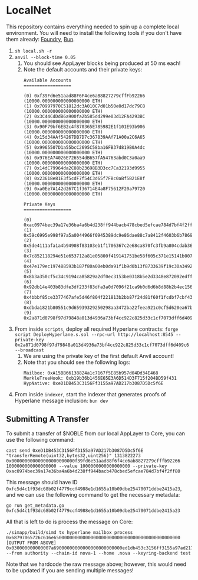 # LocalNet

This repository contains everything needed to spin up a complete local environment. You will need to install the following tools if you don't have them already: [Foundry](https://getfoundry.sh/introduction/installation), [Bun](https://bun.com/docs/installation).

1. `sh local.sh -r`
2. `anvil --block-time 0.05`
   1. You should see AppLayer blocks being produced at 50 ms each!
   2. Note the default accounts and their private keys:
      ```
      Available Accounts
      ==================

      (0) 0xf39Fd6e51aad88F6F4ce6aB8827279cffFb92266 (10000.000000000000000000 ETH)
      (1) 0x70997970C51812dc3A010C7d01b50e0d17dc79C8 (10000.000000000000000000 ETH)
      (2) 0x3C44CdDdB6a900fa2b585dd299e03d12FA4293BC (10000.000000000000000000 ETH)
      (3) 0x90F79bf6EB2c4f870365E785982E1f101E93b906 (10000.000000000000000000 ETH)
      (4) 0x15d34AAf54267DB7D7c367839AAf71A00a2C6A65 (10000.000000000000000000 ETH)
      (5) 0x9965507D1a55bcC2695C58ba16FB37d819B0A4dc (10000.000000000000000000 ETH)
      (6) 0x976EA74026E726554dB657fA54763abd0C3a0aa9 (10000.000000000000000000 ETH)
      (7) 0x14dC79964da2C08b23698B3D3cc7Ca32193d9955 (10000.000000000000000000 ETH)
      (8) 0x23618e81E3f5cdF7f54C3d65f7FBc0aBf5B21E8f (10000.000000000000000000 ETH)
      (9) 0xa0Ee7A142d267C1f36714E4a8F75612F20a79720 (10000.000000000000000000 ETH)
  
      Private Keys
      ==================

      (0) 0xac0974bec39a17e36ba4a6b4d238ff944bacb478cbed5efcae784d7bf4f2ff80
      (1) 0x59c6995e998f97a5a0044966f0945389dc9e86dae88c7a8412f4603b6b78690d
      (2) 0x5de4111afa1a4b94908f83103eb1f1706367c2e68ca870fc3fb9a804cdab365a
      (3) 0x7c852118294e51e653712a81e05800f419141751be58f605c371e15141b007a6
      (4) 0x47e179ec197488593b187f80a00eb0da91f1b9d0b13f8733639f19c30a34926a
      (5) 0x8b3a350cf5c34c9194ca85829a2df0ec3153be0318b5e2d3348e872092edffba
      (6) 0x92db14e403b83dfe3df233f83dfa3a0d7096f21ca9b0d6d6b8d88b2b4ec1564e
      (7) 0x4bbbf85ce3377467afe5d46f804f221813b2bb87f24d81f60f1fcdbf7cbf4356
      (8) 0xdbda1821b80551c9d65939329250298aa3472ba22feea921c0cf5d620ea67b97
      (9) 0x2a871d0798f97d79848a013d4936a73bf4cc922c825d33c1cf7073dff6d409c6
      ```
3. From inside `scripts`, deploy all required Hyperlane contracts: `forge script DeployHyperlane.s.sol --rpc-url http://localhost:8545 --private-key 0x2a871d0798f97d79848a013d4936a73bf4cc922c825d33c1cf7073dff6d409c6 --broadcast`
   1. We are using the private key of the first default Anvil account!
   2. Note that you should see the following logs:
      ```
      Mailbox: 0xA15BB66138824a1c7167f5E85b957d04Dd34E468
      MerkleTreeHook: 0xb19b36b1456E65E3A6D514D3F715f204BD59f431
      HypNative: 0xeD1DB453C3156Ff3155a97AD217b3087D5Dc5f6E
      ```
4. From inside `indexer`, start the indexer that generates proofs of Hyperlane message inclusion: `bun dev`

## Submitting A Transfer

To submit a transfer of $NOBLE from our local AppLayer to Core, you can use the following command:

```shell
cast send 0xeD1DB453C3156Ff3155a97AD217b3087D5Dc5f6E "transferRemote(uint32,bytes32,uint256)" 1313822273 0x000000000000000000000000f39fd6e51aad88f6f4ce6ab8827279cfffb92266 1000000000000000000 --value 1000000000000000000 --private-key 0xac0974bec39a17e36ba4a6b4d238ff944bacb478cbed5efcae784d7bf4f2ff80
```

This message should have ID `0xfc5d4c1f93dc68b02f4779ccf4988e1d1655a10b09dbe25470071ddbe2415a23`, and we can use the following command to get the necessary metadata:

```shell
go run get_metadata.go 0xfc5d4c1f93dc68b02f4779ccf4988e1d1655a10b09dbe25470071ddbe2415a23
```

All that is left to do is process the message on Core:

```shell
./simapp/build/simd tx hyperlane mailbox process 0x68797065726c616e650000000000000000000000000000000000000000000000 [OUTPUT FROM ABOVE] 0x030000000000007a69000000000000000000000000ed1db453c3156ff3155a97ad217b3087d5dc5f6e4e4f5641726f757465725f61707000000000000000000000000000020000000000000001000000000000000000000000f39fd6e51aad88f6f4ce6ab8827279cfffb922660000000000000000000000000000000000000000000000000de0b6b3a7640000 --from authority --chain-id nova-1 --home .nova --keyring-backend test
```

Note that we hardcode the raw message above; however, this would need to be updated if you are sending multiple messages!

